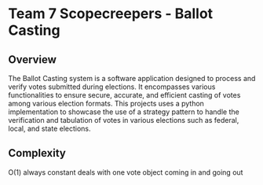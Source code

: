 # Team 7 Scopecreepers - Ballot Casting

## Overview 
The Ballot Casting system is a software application designed to process and verify votes submitted during elections. It encompasses various
functionalities to ensure secure, accurate, and efficient casting of votes among various election formats. This projects uses a python implementation to showcase
the use of a strategy pattern to handle the verification and tabulation of votes in various elections such as federal, local, and state elections. 

## Complexity
O(1) always constant deals with one vote object coming in and going out
